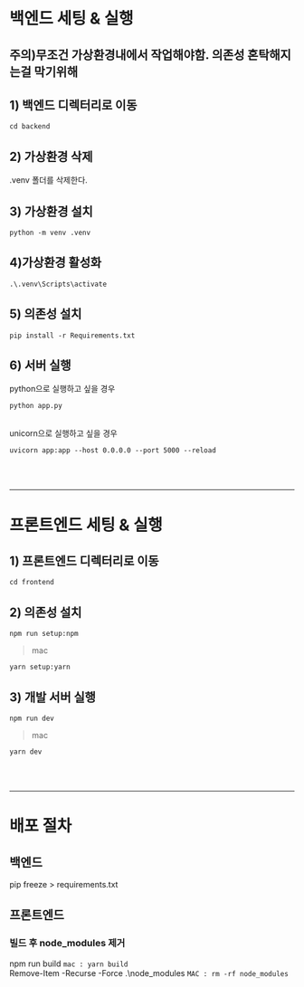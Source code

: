 # 백엔드 세팅 & 실행

## 주의)무조건 가상환경내에서 작업해야함. 의존성 혼탁해지는걸 막기위해

## 1) 백엔드 디렉터리로 이동
```
cd backend
```

## 2) 가상환경 삭제
.venv 폴더를 삭제한다.

## 3) 가상환경 설치
```
python -m venv .venv
```

## 4)가상환경 활성화
```
.\.venv\Scripts\activate
```

## 5) 의존성 설치
```
pip install -r Requirements.txt
```
## 6) 서버 실행
python으로 실행하고 싶을 경우
```
python app.py
```
<br>
unicorn으로 실행하고 싶을 경우

```
uvicorn app:app --host 0.0.0.0 --port 5000 --reload
```

<br>
<br>

---

# 프론트엔드 세팅 & 실행

## 1) 프론트엔드 디렉터리로 이동
```
cd frontend
```
## 2) 의존성 설치
```
npm run setup:npm
```
> mac
```
yarn setup:yarn
```
## 3) 개발 서버 실행
```
npm run dev
```
> mac
```
yarn dev
```
<br>
<br>

---

# 배포 절차

## 백엔드

pip freeze > requirements.txt

## 프론트엔드

### 빌드 후 node_modules 제거

npm run build `mac : yarn build`<br>
Remove-Item -Recurse -Force .\node_modules `MAC : rm -rf node_modules`